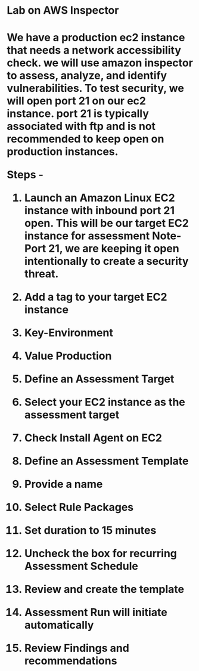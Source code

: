 <h1>Lab on AWS Inspector<h1>
  
We have a production ec2 instance that needs a network accessibility check. we will use amazon inspector to assess, analyze, and identify vulnerabilities.
To test security, we will open port 21 on our ec2 instance. port 21 is typically associated with ftp and is not recommended to keep open on production instances.
  
Steps -

1) Launch an Amazon Linux EC2 instance with inbound port 21 open. This will be our target EC2 instance for assessment 
   Note-Port 21, we are keeping it open intentionally to create a security threat. 

2) Add a tag to your target EC2 instance

3) Key-Environment

4) Value Production

5) Define an Assessment Target

6) Select your EC2 instance as the assessment target

7) Check Install Agent on EC2

8) Define an Assessment Template

9) Provide a name

10) Select Rule Packages

11) Set duration to 15 minutes

12) Uncheck the box for recurring Assessment Schedule

13) Review and create the template

14) Assessment Run will initiate automatically

15) Review Findings and recommendations
